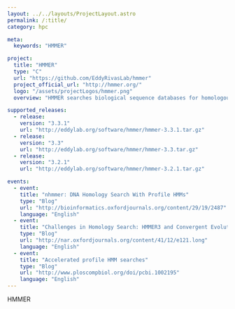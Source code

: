 ```yaml
---
layout: ../../layouts/ProjectLayout.astro
permalink: /:title/
category: hpc

meta:
  keywords: "HMMER"

project:
  title: "HMMER"
  type: "C"
  url: "https://github.com/EddyRivasLab/hmmer"
  project_official_url: "http://hmmer.org/"
  logo: "/assets/projectLogos/hmmer.png"
  overview: "HMMER searches biological sequence databases for homologous sequences, using either single sequences or multiple sequence alignments as queries. HMMER implements a technology called 'profile hidden Markov models' (profile HMMs). HMMER is used by many protein family domain databases and large-scale annotation pipelines, including Pfam and other members of the InterPro Consortium."

supported_releases:
  - release:
    version: "3.3.1"
    url: "http://eddylab.org/software/hmmer/hmmer-3.3.1.tar.gz"
  - release:
    version: "3.3"
    url: "http://eddylab.org/software/hmmer/hmmer-3.3.tar.gz"
  - release:
    version: "3.2.1"
    url: "http://eddylab.org/software/hmmer/hmmer-3.2.1.tar.gz"

events:
  - event:
    title: "nhmmer: DNA Homology Search With Profile HMMs"
    type: "Blog"
    url: "http://bioinformatics.oxfordjournals.org/content/29/19/2487"
    language: "English"
  - event:
    title: "Challenges in Homology Search: HMMER3 and Convergent Evolution of Coiled-Coil Regions"
    type: "Blog"
    url: "http://nar.oxfordjournals.org/content/41/12/e121.long"
    language: "English"
  - event:
    title: "Accelerated profile HMM searches"
    type: "Blog"
    url: "http://www.ploscompbiol.org/doi/pcbi.1002195"
    language: "English"
---
```


<p>HMMER</p>
